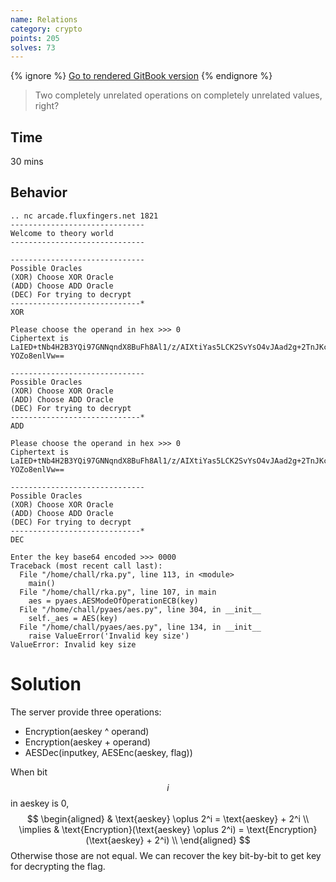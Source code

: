```yaml
---
name: Relations
category: crypto
points: 205
solves: 73
---
```


{% ignore %}
[Go to rendered GitBook version](https://sasdf.cf/ctf-tasks-writeup/)
{% endignore %}

> Two completely unrelated operations on completely unrelated values, right?

## Time
30 mins  


## Behavior
```
.. nc arcade.fluxfingers.net 1821
------------------------------
Welcome to theory world
------------------------------

------------------------------
Possible Oracles
(XOR) Choose XOR Oracle
(ADD) Choose ADD Oracle
(DEC) For trying to decrypt
-----------------------------*
XOR

Please choose the operand in hex >>> 0
Ciphertext is  LaIED+tNb4H2B3YQi97GNNqndX8BuFh8Al1/z/AIXtiYas5LCK2SvYsO4vJAad2g+2TnJKcrwmSw
YOZo8enlVw==

------------------------------
Possible Oracles
(XOR) Choose XOR Oracle
(ADD) Choose ADD Oracle
(DEC) For trying to decrypt
-----------------------------*
ADD

Please choose the operand in hex >>> 0
Ciphertext is  LaIED+tNb4H2B3YQi97GNNqndX8BuFh8Al1/z/AIXtiYas5LCK2SvYsO4vJAad2g+2TnJKcrwmSw
YOZo8enlVw==

------------------------------
Possible Oracles
(XOR) Choose XOR Oracle
(ADD) Choose ADD Oracle
(DEC) For trying to decrypt
-----------------------------*
DEC

Enter the key base64 encoded >>> 0000
Traceback (most recent call last):
  File "/home/chall/rka.py", line 113, in <module>
    main()
  File "/home/chall/rka.py", line 107, in main
    aes = pyaes.AESModeOfOperationECB(key)
  File "/home/chall/pyaes/aes.py", line 304, in __init__
    self._aes = AES(key)
  File "/home/chall/pyaes/aes.py", line 134, in __init__
    raise ValueError('Invalid key size')
ValueError: Invalid key size
```

# Solution
The server provide three operations:
* Encryption(aeskey ^ operand)
* Encryption(aeskey + operand)
* AESDec(inputkey, AESEnc(aeskey, flag))

When bit $$i$$ in aeskey is 0,
$$
\begin{aligned}
    &
        \text{aeskey} \oplus 2^i
        = \text{aeskey} + 2^i \\
    \implies &
        \text{Encryption}(\text{aeskey} \oplus 2^i)
        = \text{Encryption}(\text{aeskey} + 2^i) \\
\end{aligned}
$$
Otherwise those are not equal.
We can recover the key bit-by-bit to get key for decrypting the flag.
